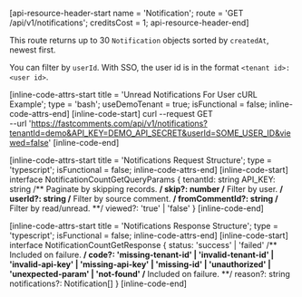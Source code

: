 [api-resource-header-start name = 'Notification'; route = 'GET /api/v1/notifications'; creditsCost = 1; api-resource-header-end]

This route returns up to 30 `Notification` objects sorted by `createdAt`, newest first.

You can filter by `userId`. With SSO, the user id is in the format `<tenant id>:<user id>`.

[inline-code-attrs-start title = 'Unread Notifications For User cURL Example'; type = 'bash'; useDemoTenant = true; isFunctional = false; inline-code-attrs-end]
[inline-code-start]
curl --request GET \
  --url 'https://fastcomments.com/api/v1/notifications?tenantId=demo&API_KEY=DEMO_API_SECRET&userId=SOME_USER_ID&viewed=false'
[inline-code-end]

[inline-code-attrs-start title = 'Notifications Request Structure'; type = 'typescript'; isFunctional = false; inline-code-attrs-end]
[inline-code-start]
interface NotificationCountGetQueryParams {
    tenantId: string
    API_KEY: string
    /** Paginate by skipping records. **/
    skip?: number
    /** Filter by user. **/
    userId?: string
    /** Filter by source comment. **/
    fromCommentId?: string
    /** Filter by read/unread. **/
    viewed?: 'true' | 'false'
}
[inline-code-end]

[inline-code-attrs-start title = 'Notifications Response Structure'; type = 'typescript'; isFunctional = false; inline-code-attrs-end]
[inline-code-start]
interface NotificationCountGetResponse {
    status: 'success' | 'failed'
    /** Included on failure. **/
    code?: 'missing-tenant-id' | 'invalid-tenant-id' | 'invalid-api-key' | 'missing-api-key' | 'missing-id' | 'unauthorized' | 'unexpected-param' | 'not-found'
    /** Included on failure. **/
    reason?: string
    notifications?: Notification[]
}
[inline-code-end]
